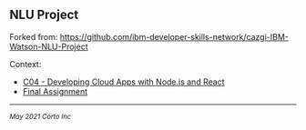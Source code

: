 ## NLU Project

Forked from: https://github.com/ibm-developer-skills-network/cazgi-IBM-Watson-NLU-Project

Context:
  - [C04 - Developing Cloud Apps with Node.js and React](https://www.coursera.org/learn/node-js/home/welcome)
  - [Final Assignment](https://www.coursera.org/learn/node-js/ungradedWidget/AIijq/final-project-scenario-and-review-criteria)

<hr />
<p><sub><em>May 2021 Corto Inc</sub></em></p>
